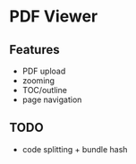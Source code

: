 # PDF Viewer

## Features

- PDF upload
- zooming
- TOC/outline
- page navigation

## TODO

- code splitting + bundle hash
